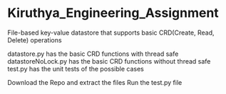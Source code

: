 # Kiruthya_Engineering_Assignment
File-based key-value datastore that supports basic CRD(Create, Read, Delete) operations

  datastore.py has the basic CRD functions with thread safe
  datastoreNoLock.py has the basic CRD functions without thread safe
  test.py has the unit tests of the possible cases

 Download the Repo and extract the files
 Run the test.py file
